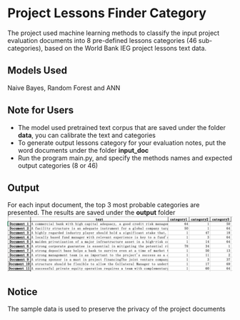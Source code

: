 # Project Lessons Finder Category

The project used machine learning methods to classify the input project evaluation documents into 8 pre-defined lessons categories (46 sub-categories), based on the World Bank IEG project lessons text data.

## Models Used
Naive Bayes, Random Forest and ANN

## Note for Users 
  - The model used pretrained text corpus that are saved under the folder **data**, you can calibrate the text and categories
  - To generate output lessons category for your evaluation notes, put the word documents under the folder **input_doc**
  - Run the program main.py, and specify the methods names and expected output categories (8 or 46)

## Output
For each input document, the top 3 most probable categories are presented. The results are saved under the **output** folder
![sample output](images/sample_output.png)

## Notice
The sample data is used to preserve the privacy of the project documents